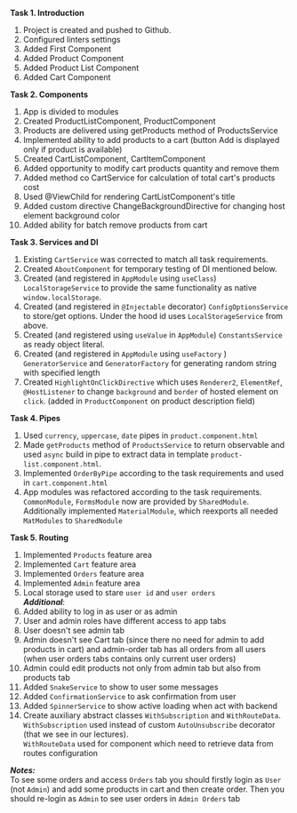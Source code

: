 **Task 1.  Introduction**

1. Project is created and pushed to Github.   
2. Configured linters settings
3. Added First Component
4. Added Product Component
5. Added Product List Component
6. Added Cart Component 

**Task 2. Components**
1. App is divided to modules
2. Created ProductListComponent, ProductComponent
3. Products are delivered using getProducts method of ProductsService
4. Implemented ability to add products to a cart (button Add is displayed only if product is available)
5. Created CartListComponent, CartItemComponent
6. Added opportunity to modify cart products quantity and remove them
7. Added method co CartService for calculation of total cart's products cost
8. Used @ViewChild for rendering CartListComponent's title
9. Added custom directive ChangeBackgroundDirective for changing host element background color
10. Added ability for batch remove products from cart

**Task 3. Services and DI**  
1. Existing `CartService` was corrected to match all task requirements.   
2. Created `AboutComponent` for temporary testing of DI mentioned below.
3. Created (and registered in `AppModule` using `useClass`) `LocalStorageService` to provide the same functionality as native `window.localStorage`.  
4. Created (and registered in `@Injectable` decorator) `ConfigOptionsService` to store/get options. Under the hood id uses `LocalStorageService` from above.
5. Created (and registered using `useValue` in `AppModule`) `ConstantsService` as ready object literal.
6. Created (and registered in `AppModule` using `useFactory` ) `GeneratorService` and `GeneratorFactory` for generating random string with specified length 
7. Created `HighlightOnClickDirective` which uses `Renderer2`, `ElementRef`, `@HostListener` to change `background` and `border` of hosted element on `click`. (added in `ProductComponent` on product description field)

**Task 4. Pipes**
1. Used `currency`, `uppercase`, `date` pipes in `product.component.html`
2. Made `getProducts` method of `ProductsService` to return observable and used `async` build in pipe to extract data in template `product-list.component.html`.
3. Implemented `OrderByPipe` according to the task requirements and used in `cart.component.html`
4. App modules was refactored according to the task requirements. `CommonModule`, `FormsModule` now are provided by `SharedModule`. Additionally implemented `MaterialModule`, which reexports all needed `MatModules` to `SharedNodule`

**Task 5. Routing**
1. Implemented `Products` feature area
2. Implemented `Cart` feature area
3. Implemented `Orders` feature area
4. Implemented `Admin` feature area
5. Local storage used to stare `user id` and `user orders`  
***Additional***:   
1. Added ability to log in as user or as admin
2. User and admin roles have different access to app tabs
3. User doesn't see admin tab
4. Admin doesn't see Cart tab (since there no need for admin to add products in cart) and admin-order tab has all orders from all users (when user orders tabs contains only current user orders)
5. Admin could edit products not only from admin tab but also from products tab
6. Added `SnakeService` to show to user some messages
7. Added `ConfirmationService` to ask confirmation from user
8. Added `SpinnerService` to show active loading when act with backend
9. Create auxiliary abstract classes `WithSubscription` and `WithRouteData`.  
`WithSubscription` used instead of custom `AutoUnsubscribe` decorator (that we see in our lectures).  
`WithRouteData` used for component which need to retrieve data from routes configuration 

***Notes:***  
To see some orders and access `Orders` tab you should firstly login as `User` (not `Admin`) and add some products in cart and then create order. Then you should re-login as `Admin` to see user orders in `Admin Orders` tab
